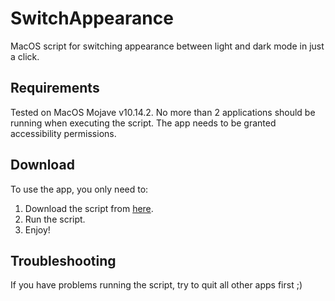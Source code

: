 # SwitchAppearance
MacOS script for switching appearance between light and dark mode in just a click.

## Requirements
Tested on MacOS Mojave v10.14.2. No more than 2 applications should be running when executing the script. The app needs to be granted accessibility permissions.

## Download
To use the app, you only need to:
1. Download the script from [here](https://github.com/Gondolav/switch-appearance/releases/download/v1.0/SwitchAppearance.app.zip).
2. Run the script.
3. Enjoy!

## Troubleshooting
If you have problems running the script, try to quit all other apps first ;)
